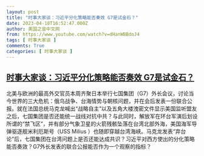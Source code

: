 ```yaml
---
layout: post
title: "时事大家谈：习近平分化策略能否奏效 G7是试金石？"
date: 2023-04-18T16:52:47.000Z
author: 美国之音中文网
from: https://www.youtube.com/watch?v=dHanWBBdoJ4
tags: [ 时事大家谈 ]
comments: True
categories: [ 时事大家谈 ]
---
```

<!--1681836767000-->
[时事大家谈：习近平分化策略能否奏效 G7是试金石？](https://www.youtube.com/watch?v=dHanWBBdoJ4)
------

<div>
北美与欧洲的最高外交官员本周齐聚日本举行七国集团（G7）外长会议，讨论当今世界的三大危机：俄乌战争、台海情势与朝核问题，并在会后发表一份联合公报。就在法国总统马克龙喊出“战略自主”以及五角大楼洩密文件显示美国监听盟友之后，七国集团是否还能统一战线对抗中共？与此同时，解放军在环台军演后划设所谓的“禁飞区”，并有部分气象卫星的火箭残骸坠落在台湾北部外海，美国海军导弹驱逐舰米利厄斯号（USS Milius ）也随即穿越台湾海峡。马克龙发表“弃台论”后，七国集团在台湾问题上是否还能达成共识？习近平对西方使出的分化策略能否奏效？G7外长发表的联合公报能否作为一个观察的指标？
</div>
